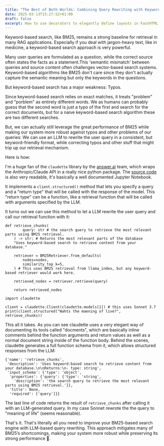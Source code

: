 ```yaml
---
title: "The Best of Both Worlds: Combining Query Rewriting with Keyword-Based Search"
date: 2025-03-13T15:27:52+01:00
draft: false
excerpt: How to use decorators to elegantly define layouts in FastHTML
---
```


Keyword-based search, like BM25, remains a strong baseline for retrieval in many RAG applications. Especially if you deal with jargon-heavy text, like in medicine, a keyword-based search approach is very powerful. 

Many user queries are formulated as a question, while the correct source often states the facts as a statement.This 'semantic mismatch' between queries and source content often challenges vector-based search systems. Keyword-based algorithms like BM25 don't care since they don't actually capture the semantic meaning but only the keywords in the questions.

But keyword-based search has a major weakness: Typos. 

Since keyword-based search relies on exact matches, it treats "problem" and "porblem" as entirely different words. We as humans can probably guess that the second word is just a typo of the first and search for the correct documents, but for a naive keyword-based search algorithm these are two different searches. 

But, we can actually still leverage the great performance of BM25 while making our system more robust against typos and other problems of our queries: We can use an LLM to rewrite the user query in a consistent, but keyword-friendly format, while correcting typos and other stuff that might trip up our retrieval mechanism.  

Here is how: 

I'm a huge fan of the `claudette` library by the [answer.ai](https://answer.ai) team, which wraps the Anthropic/Claude API in a really nice python package. The [source code](https://claudette.answer.ai/core.html) is also very readable, it's basically a well documented Jupyter Notebook.

It implements a `client.structured()` method that lets you specify a query and a "return type" that will be called with the response of the model. This "return type" can be a function, like a retrieval function that will be called with arguments specified by the LLM. 

It turns out we can use this method to let a LLM rewrite the user query and call our retrieval function with it: 


```
def retrieve_chunks(
        query: str # the search query to retrieve the most relevant parts using BM25 retrieval.
    ) -> str: # Returns the most relevant parts of the database
    "Uses keyword-based search to retrieve content from your database."

    retriever = BM25Retriever.from_defaults(
        nodes=nodes,
        similarity_top_k=5,
    ) # This uses BM25 retrieval from llama_index, but any keyword-based retriever would work here.
    
    retrieved_nodes = retriever.retrieve(query)

    return retrieved_nodes

import claudette

client = claudette.Client(claudette.models[1]) # this uses Sonnet 3.7
print(client.structured("Wahts the maening of live?", retrieve_chunks))
```

This all it takes. As you can see claudette uses a very elegant way of documenting its tools called "docments", which are basically inline comments behind the function arguments and return values as well as a normal document string inside of the function body. Behind the scenes, claudette generates a full function schema from it, which allows structured responses from the LLM: 
```
{'name': 'retrieve_chunks',
 'description': 'Uses keyword-based search to retrieve content from your database.\n\nReturns:\n- type: string',
 'input_schema': {'type': 'object',
  'properties': {'query': {'type': 'string',
    'description': 'the search query to retrieve the most relevant parts using BM25 retrieval.'}},
  'title': None,
  'required': ['query']}}
```

The last line of code returns the result of `retrieve_chunks` after calling it with an LLM-generated query. In my case Sonnet rewrote the the query to "meaning of life" (seems reasonable).

That's it. That's literally all you need to improve your BM25-based search engine with LLM-based query rewriting. This approach mitigates many of BM25’s shortcomings, making your system more robust while preserving its strong performance 🚀.